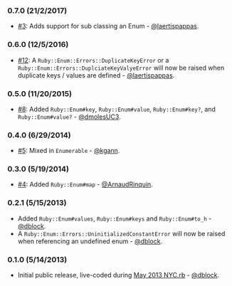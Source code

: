 ### 0.7.0 (21/2/2017)

* [#3](https://github.com/dblock/ruby-enum/pull/13): Adds support for sub classing an Enum - [@laertispappas](https://github.com/laertispappas).

### 0.6.0 (12/5/2016)

* [#12](https://github.com/dblock/ruby-enum/pull/12): A `Ruby::Enum::Errors::DuplicateKeyError` or a `Ruby::Enum::Errors::DuplciateKeyValyeError` will now be raised when duplicate keys / values are defined - [@laertispappas](https://github.com/laertispappas).

### 0.5.0 (11/20/2015)

* [#8](https://github.com/dblock/ruby-enum/pull/8): Added `Ruby::Enum#key`, `Ruby::Enum#value`, `Ruby::Enum#key?`, and `Ruby::Enum#value?` - [@dmolesUC3](https://github.com/dmolesUC3).

### 0.4.0 (6/29/2014)

* [#5](https://github.com/dblock/ruby-enum/pull/5): Mixed in `Enumerable` - [@kgann](https://github.com/kgann).

### 0.3.0 (5/19/2014)

* [#4](https://github.com/dblock/ruby-enum/pull/4): Added `Ruby::Enum#map` - [@ArnaudRinquin](https://github.com/ArnaudRinquin).

### 0.2.1 (5/15/2013)

* Added `Ruby::Enum#values`, `Ruby::Enum#keys` and `Ruby::Enum#to_h` - [@dblock](https://github.com/dblock).
* A `Ruby::Enum::Errors::UninitializedConstantError` will now be raised when referencing an undefined enum - [@dblock](https://github.com/dblock).

### 0.1.0 (5/14/2013)

* Initial public release, live-coded during [May 2013 NYC.rb](http://code.dblock.org/your-first-ruby-gem) - [@dblock](https://github.com/dblock).
